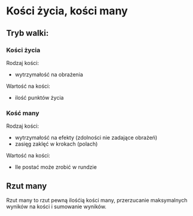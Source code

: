 # Kości życia, kości many

## Tryb walki:

### Kości życia

Rodzaj kości:
- wytrzymałość na obrażenia
  
Wartość na kości:
- ilość punktów życia

### Kość many

Rodzaj kości:
- wytrzymałość na efekty (zdolności nie zadające obrażeń)
- zasięg zaklęć w krokach (polach)

Wartość na kości:
- Ile postać może zrobić w rundzie

## Rzut many
Rzut many to rzut pewną ilośćią kości many, przerzucanie maksymalnych wyników na kości i sumowanie wyników.